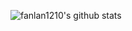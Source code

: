 ![fanlan1210's github stats](https://github-readme-stats.vercel.app/api?username=fanlan1210&show_icons=true&theme=vue)
